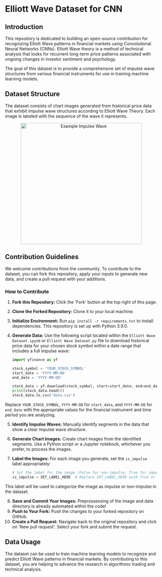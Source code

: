# Elliott Wave Dataset for CNN

## Introduction

This repository is dedicated to building an open-source contribution for recognizing Elliott Wave patterns in financial markets using Convolutional Neural Networks (CNNs). Elliott Wave theory is a method of technical analysis that looks for recurrent long-term price patterns associated with ongoing changes in investor sentiment and psychology.

The goal of this dataset is to provide a comprehensive set of impulse wave structures from various financial instruments for use in training machine learning models. 

## Dataset Structure

The dataset consists of chart images generated from historical price data that exhibit impulse wave structures according to Elliott Wave Theory. Each image is labeled with the sequence of the wave it represents.

<p align="center">
  <img src="https://github.com/A-J-Financial-Solutions/EW_Dataset/assets/98991855/d0d3583c-1e70-4014-a718-c5c536cd6167" width="400" alt="Example Impulse Wave">
</p>

## Contribution Guidelines

We welcome contributions from the community. To contribute to the dataset, you can fork this repository, apply your inputs to generate new data, and create a pull request with your additions.

### How to Contribute

1. **Fork this Repository:** Click the 'Fork' button at the top right of this page.
2. **Clone the Forked Repository:** Clone it to your local machine.
3. **Initialize Environment:** Run `pip install -r requirements.txt` to install dependencies. This repository is set up with Python 3.9.0.
4. **Generate Data:** Use the following script located within the ```Elliott Wave Dataset.ipynb``` or ```Elliott Wave Dataset.py``` file to download historical price data for your chosen stock symbol within a date range that includes a full impulse wave:

   ```python
   import yfinance as yf

   stock_symbol = 'YOUR_STOCK_SYMBOL'
   start_date = 'YYYY-MM-DD'
   end_date = 'YYYY-MM-DD'

   stock_data = yf.download(stock_symbol, start=start_date, end=end_date)
   print(stock_data.head())
   stock_data.to_csv('data.csv')
   ```
   
  Replace `YOUR_STOCK_SYMBOL`, `YYYY-MM-DD` for `start_date`, and `YYYY-MM-DD` for `end_date` with the appropriate values for the financial instrument and time period you are analyzing.

5. **Identify Impulse Waves:** Manually identify segments in the data that show a clear impulse wave structure.
6. **Generate Chart Images:** Create chart images from the identified segments. Use a Python script or a Jupyter notebook, whichever you prefer, to process the images.
7. **Label the Images:** For each image you generate, set the `is_impulse` label appropriately:

   ```python
   # Set the label for the image (False for non-impulse, True for impulse)
   is_impulse = SET_LABEL_HERE  # Replace SET_LABEL_HERE with True or False
   ```
   
This label will be used to categorize the image as impulse or non-impulse in the dataset.

8. **Save and Commit Your Images:** Preprossessing of the image and data directory is already automated within the code!
9. **Push to Your Fork:** Push the changes to your forked repository on GitHub.
10. **Create a Pull Request:** Navigate back to the original repository and click on 'New pull request'. Select your fork and submit the request.



## Data Usage

The dataset can be used to train machine learning models to recognize and predict Elliott Wave patterns in financial markets. By contributing to this dataset, you are helping to advance the research in algorithmic trading and technical analysis.
